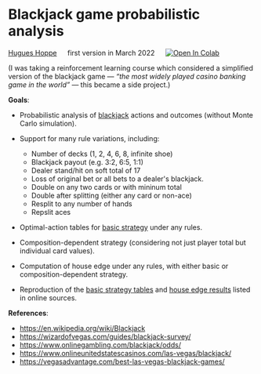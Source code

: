 # Blackjack game probabilistic analysis

[Hugues Hoppe](https://hhoppe.com/) &emsp; first version in March 2022
&emsp;
[![Open In Colab](https://colab.research.google.com/assets/colab-badge.svg)](https://colab.research.google.com/github/hhoppe/blackjack/blob/main/blackjack.ipynb)

(I was taking a reinforcement learning course which considered a simplified version of the blackjack game &mdash; *&ldquo;the most widely played casino banking game in the world&rdquo;* &mdash; this became a side project.)

**Goals**:

- Probabilistic analysis of
[blackjack](https://en.wikipedia.org/wiki/Blackjack) actions and outcomes
(without Monte Carlo simulation).

- Support for many rule variations, including:
  - Number of decks (1, 2, 4, 6, 8, infinite shoe)
  - Blackjack payout (e.g. 3:2, 6:5, 1:1)
  - Dealer stand/hit on soft total of 17
  - Loss of original bet or all bets to a dealer's blackjack.
  - Double on any two cards or with mininum total
  - Double after splitting (either any card or non-ace)
  - Resplit to any number of hands
  - Repslit aces

- Optimal-action tables for [basic strategy](https://en.wikipedia.org/wiki/Blackjack#Basic_strategy) under any rules.

- Composition-dependent strategy (considering not just player total but individual card values).

- Computation of house edge under any rules, with either basic or composition-dependent strategy.

- Reproduction of the
[basic strategy tables](https://en.wikipedia.org/wiki/Blackjack#Basic_strategy) and
[house edge results](https://en.wikipedia.org/wiki/Blackjack#Rule_variations_and_effects_on_house_edge)
listed in online sources.

**References**:
- https://en.wikipedia.org/wiki/Blackjack
- https://wizardofvegas.com/guides/blackjack-survey/
- https://www.onlinegambling.com/blackjack/odds/
- https://www.onlineunitedstatescasinos.com/las-vegas/blackjack/
- https://vegasadvantage.com/best-las-vegas-blackjack-games/

